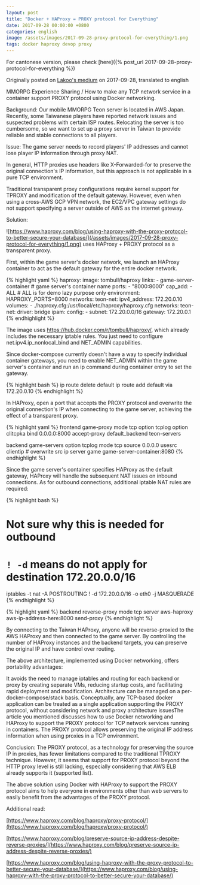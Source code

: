 ```yaml
---
layout: post
title: "Docker + HAProxy = PROXY protocol for Everything"
date: 2017-09-28 00:00:00 +0800
categories: english
image: /assets/images/2017-09-28-proxy-protocol-for-everything/1.png
tags: docker haproxy devop proxy
---
```


For cantonese version, please check [here]({% post_url 2017-09-28-proxy-protocol-for-everything %})

Originally posted on [Lakoo's medium](https://m.lakoo.com/docker-haproxy-proxy-protocol-for-everyone-f0da0533d87b) on 2017-09-28, translated to english

MMORPG Experience Sharing / How to make any TCP network service in a container support PROXY protocol using Docker networking.

Background: Our mobile MMORPG Teon server is located in AWS Japan. Recently, some Taiwanese players have reported network issues and suspected problems with certain ISP routes. Relocating the server is too cumbersome, so we want to set up a proxy server in Taiwan to provide reliable and stable connections to all players.

Issue: The game server needs to record players' IP addresses and cannot lose player IP information through proxy NAT.

In general, HTTP proxies use headers like X-Forwarded-for to preserve the original connection's IP information, but this approach is not applicable in a pure TCP environment.

Traditional transparent proxy configurations require kernel support for TPROXY and modification of the default gateway. However, even when using a cross-AWS GCP VPN network, the EC2/VPC gateway settings do not support specifying a server outside of AWS as the internet gateway.

Solution:

![https://www.haproxy.com/blog/using-haproxy-with-the-proxy-protocol-to-better-secure-your-database/](/assets/images/2017-09-28-proxy-protocol-for-everything/1.png)
uses HAProxy + PROXY protocol as a transparent proxy.

First, within the game server's docker network, we launch an HAProxy container to act as the default gateway for the entire docker network.

{% highlight yaml %}
haproxy:
image: tombull/haproxy
links: - game-server-container # game server's container name
ports: - "8000:8000"
cap_add: - ALL # ALL is for demo lazy purpose only
environment:
HAPROXY_PORTS=8000
networks:
teon-net:
ipv4_address: 172.20.0.10
volumes: - ./haproxy.cfg:/usr/local/etc/haproxy/haproxy.cfg
networks:
teon-net:
driver: bridge
ipam:
config: - subnet: 172.20.0.0/16
gateway: 172.20.0.1
{% endhighlight %}

The image uses https://hub.docker.com/r/tombull/haproxy/, which already includes the necessary iptable rules. You just need to configure net.ipv4.ip_nonlocal_bind and NET_ADMIN capabilities.

Since docker-compose currently doesn't have a way to specify individual container gateways, you need to enable NET_ADMIN within the game server's container and run an ip command during container entry to set the gateway.

{% highlight bash %}
ip route delete default
ip route add default via 172.20.0.10
{% endhighlight %}

In HAProxy, open a port that accepts the PROXY protocol and overwrite the original connection's IP when connecting to the game server, achieving the effect of a transparent proxy.

{% highlight yaml %}
frontend game-proxy
mode tcp
option tcplog
option clitcpka
bind 0.0.0.0:8000 accept-proxy
default_backend teon-servers

backend game-servers
option tcplog
mode tcp
source 0.0.0.0 usesrc clientip # overwrite src ip
server game game-server-container:8080
{% endhighlight %}

Since the game server's container specifies HAProxy as the default gateway, HAProxy will handle the subsequent NAT issues on inbound connections. As for outbound connections, additional iptable NAT rules are required:

{% highlight bash %}

# Not sure why this is needed for outbound

# `! -d` means do not apply for destination 172.20.0.0/16

iptables -t nat -A POSTROUTING ! -d 172.20.0.0/16 -o eth0 -j MASQUERADE
{% endhighlight %}

{% highlight yaml %}
backend reverse-proxy
mode tcp
server aws-haproxy aws-ip-address-here:8000 send-proxy
{% endhighlight %}

By connecting to the Taiwan HAProxy, anyone will be reverse-proxied to the AWS HAProxy and then connected to the game server. By controlling the number of HAProxy instances and the backend targets, you can preserve the original IP and have control over routing.

The above architecture, implemented using Docker networking, offers portability advantages:

It avoids the need to manage iptables and routing for each backend or proxy by creating separate VMs, reducing startup costs, and facilitating rapid deployment and modification.
Architecture can be managed on a per-docker-compose/stack basis. Conceptually, any TCP-based docker application can be treated as a single application supporting the PROXY protocol, without considering network and proxy architecture issuesThe article you mentioned discusses how to use Docker networking and HAProxy to support the PROXY protocol for TCP network services running in containers. The PROXY protocol allows preserving the original IP address information when using proxies in a TCP environment.

Conclusion:
The PROXY protocol, as a technology for preserving the source IP in proxies, has fewer limitations compared to the traditional TPROXY technique. However, it seems that support for PROXY protocol beyond the HTTP proxy level is still lacking, especially considering that AWS ELB already supports it (supported list).

The above solution using Docker with HAProxy to support the PROXY protocol aims to help everyone in environments other than web servers to easily benefit from the advantages of the PROXY protocol.

Additional read:

[https://www.haproxy.com/blog/haproxy/proxy-protocol/](https://www.haproxy.com/blog/haproxy/proxy-protocol/)

[https://www.haproxy.com/blog/preserve-source-ip-address-despite-reverse-proxies/](https://www.haproxy.com/blog/preserve-source-ip-address-despite-reverse-proxies/)

[https://www.haproxy.com/blog/using-haproxy-with-the-proxy-protocol-to-better-secure-your-database/](https://www.haproxy.com/blog/using-haproxy-with-the-proxy-protocol-to-better-secure-your-database/)
